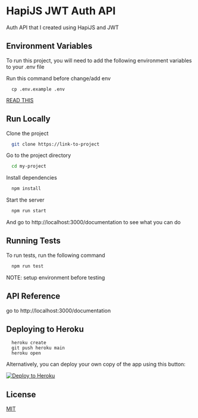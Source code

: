 # HapiJS JWT Auth API

Auth API that I created using HapiJS and JWT

## Environment Variables

To run this project, you will need to add the following environment variables to your .env file

Run this command before change/add env

```
  cp .env.example .env
```

[READ THIS](https://github.com/bkeepers/dotenv/blob/master/README.md#what-other-env-files-can-i-use)

## Run Locally

Clone the project

```bash
  git clone https://link-to-project
```

Go to the project directory

```bash
  cd my-project
```

Install dependencies

```bash
  npm install
```

Start the server

```bash
  npm run start
```

And go to http://localhost:3000/documentation to see what you can do

## Running Tests

To run tests, run the following command

```bash
  npm run test
```

NOTE: setup environment before testing

## API Reference

go to http://localhost:3000/documentation

## Deploying to Heroku

```
  heroku create
  git push heroku main
  heroku open
```

Alternatively, you can deploy your own copy of the app using this button:

[![Deploy to Heroku](https://www.herokucdn.com/deploy/button.png)](https://heroku.com/deploy)

## License

[MIT](https://choosealicense.com/licenses/mit/)
